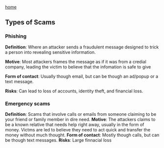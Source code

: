 [home](https://shilab66.github.io/O.S.O/index)<br>

## Types of Scams

### Phishing
**Definition**: Where an attacker sends a fraudulent message designed to trick a person into revealing sensitive information.

**Motive**: Most attackers frames the message as if it was from a credial company, leading the victim to believe that the infomation is safe to give

**Form of contact**: Usually though email, but can be though an ad/popup or a text message.

**Risks**: Can lead to loss of accounts, identity theft, and financial loss.

### Emergency scams
**Definition**: Scams that involve calls or emails from someone claiming to be your friend or family member in dire need.
**Motive**: The attackers claims to be a known relative that needs help right away, usually in the form of money. Victms are led to believe they need to act quick and transfer the money without much thought.
**Form of contact**: Mostly though calls, but can be though text messages.
**Risks**: Large finnacial loss
